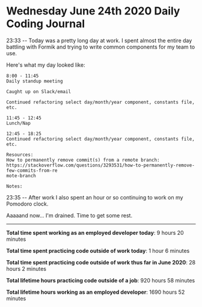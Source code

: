 # Wednesday June 24th 2020 Daily Coding Journal

23:33 -- Today was a pretty long day at work. I spent almost the entire day battling with Formik and trying to write common components for my team to use.

Here's what my day looked like:

```
8:00 - 11:45
Daily standup meeting

Caught up on Slack/email

Continued refactoring select day/month/year component, constants file, etc.

11:45 - 12:45
Lunch/Nap

12:45 - 18:25
Continued refactoring select day/month/year component, constants file, etc.

Resources:
How to permanently remove commit(s) from a remote branch:
https://stackoverflow.com/questions/3293531/how-to-permanently-remove-few-commits-from-re
mote-branch

Notes:
```

23:35 -- After work I also spent an hour or so continuing to work on my Pomodoro clock.

Aaaaand now... I'm drained. Time to get some rest.

---

**Total time spent working as an employed developer today**: 9 hours 20 minutes

**Total time spent practicing code outside of work today**: 1 hour 6 minutes

**Total time spent practicing code outside of work thus far in June 2020**: 28 hours 2 minutes

**Total lifetime hours practicing code outside of a job**: 920 hours 58 minutes

**Total lifetime hours working as an employed developer**: 1690 hours 52 minutes
